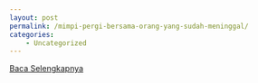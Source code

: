 ```yaml
---
layout: post
permalink: /mimpi-pergi-bersama-orang-yang-sudah-meninggal/
categories:
    - Uncategorized
---
```


[Baca Selengkapnya](/07)